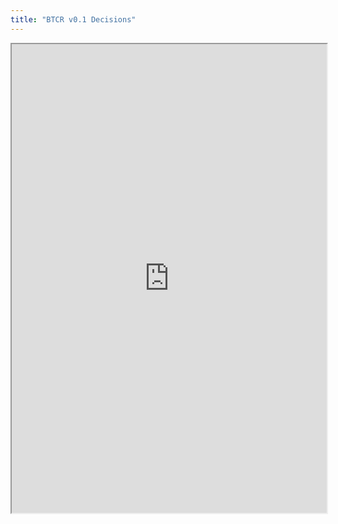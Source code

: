 ```yaml
---
title: "BTCR v0.1 Decisions"
---
```




<iframe height="750" width="100%" src="https://ewelton.github.io/ktest/wiki.html#BTCR%20v0.1%20Decisions"></iframe>
